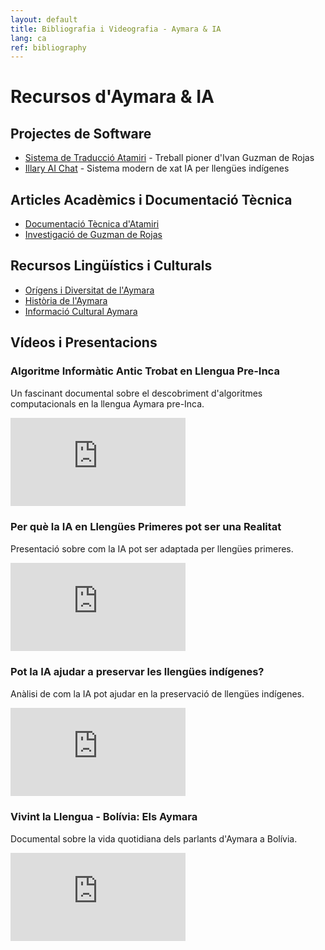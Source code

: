 ```yaml
---
layout: default
title: Bibliografia i Videografia - Aymara & IA
lang: ca
ref: bibliography
---
```


# Recursos d'Aymara & IA

<style>
.video-container {
    position: relative;
    padding-bottom: 28.125%; /* 157/280 = 0.28125 */
    height: 0;
    overflow: hidden;
    margin-bottom: 20px;
    max-width: 280px;
}

.video-container iframe {
    position: absolute;
    top: 0;
    left: 0;
    width: 100%;
    height: 100%;
}
</style>

## Projectes de Software
- [Sistema de Traducció Atamiri](http://www.atamiri.cc/en/AtamiriSolution/History/index.html) - Treball pioner d'Ivan Guzman de Rojas
- [Illary AI Chat](https://www.youtube.com/watch?v=yoOYqHnPlcM) - Sistema modern de xat IA per llengües indígenes

## Articles Acadèmics i Documentació Tècnica
- [Documentació Tècnica d'Atamiri](https://mt-archive.net/90/BCS-22-1994-Stanton.pdf)
- [Investigació de Guzman de Rojas](https://aclanthology.org/www.mt-archive.info/Guzman-2006.pdf)

## Recursos Lingüístics i Culturals
- [Orígens i Diversitat de l'Aymara](https://lingweb.eva.mpg.de/quechua/Eng/Sounds/Aymara/AymaraOriginsAndDiversity.htm)
- [Història de l'Aymara](https://aymara.org/webarchives/www2002/english/histo.php)
- [Informació Cultural Aymara](https://www.folklore.earth/culture/aymara/)

## Vídeos i Presentacions

### Algoritme Informàtic Antic Trobat en Llengua Pre-Inca
Un fascinant documental sobre el descobriment d'algoritmes computacionals en la llengua Aymara pre-Inca.

<div class="video-container">
<iframe src="https://www.youtube.com/embed/EXxauprYQEA" frameborder="0" allow="accelerometer; autoplay; clipboard-write; encrypted-media; gyroscope; picture-in-picture" allowfullscreen></iframe>
</div>

### Per què la IA en Llengües Primeres pot ser una Realitat
Presentació sobre com la IA pot ser adaptada per llengües primeres.

<div class="video-container">
<iframe src="https://www.youtube.com/embed/Omp3X-FXdLs" frameborder="0" allow="accelerometer; autoplay; clipboard-write; encrypted-media; gyroscope; picture-in-picture" allowfullscreen></iframe>
</div>

### Pot la IA ajudar a preservar les llengües indígenes?
Anàlisi de com la IA pot ajudar en la preservació de llengües indígenes.

<div class="video-container">
<iframe src="https://www.youtube.com/embed/pG9oHJWdJnY" frameborder="0" allow="accelerometer; autoplay; clipboard-write; encrypted-media; gyroscope; picture-in-picture" allowfullscreen></iframe>
</div>

### Vivint la Llengua - Bolívia: Els Aymara
Documental sobre la vida quotidiana dels parlants d'Aymara a Bolívia.

<div class="video-container">
<iframe src="https://www.youtube.com/embed/mrAFT4NbG7k" frameborder="0" allow="accelerometer; autoplay; clipboard-write; encrypted-media; gyroscope; picture-in-picture" allowfullscreen></iframe>
</div>
